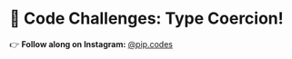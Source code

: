 # 🧩 Code Challenges: Type Coercion!

👉 **Follow along on Instagram:** [@pip.codes](https://www.instagram.com/pip.codes/)
